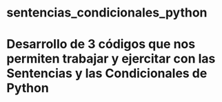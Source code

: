 # sentencias_condicionales_python
# Desarrollo de 3 códigos que nos permiten trabajar y ejercitar con las Sentencias y las Condicionales de Python
